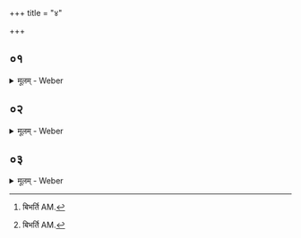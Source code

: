 +++
title = "४"

+++


##  ०१
<details><summary>मूलम् - Weber</summary>

त्रयं वा᳘ इदं ना᳘म रूपं क᳘र्म॥  
ते᳘षां ना᳘म्नां वागि᳘त्येत᳘देषामुक्थम᳘तो हि स᳘र्वाणि ना᳘मान्युत्ति᳘ष्ठन्त्येत᳘देषाᳫं सा᳘मैतद्धि स᳘र्वैर्ना᳘मभिः सम᳘मेत᳘देषाम् ब्र᳘ह्मैतद्धि स᳘र्वाणि ना᳘मानि बिभ᳘र्ति [^wbr_1] ॥  

[^wbr_1]: बिभर्ति AM.
</details>

##  ०२
<details><summary>मूलम् - Weber</summary>

अ᳘थ रूपा᳘णाम्॥  
च᳘क्षुरि᳘त्येत᳘देषामुक्थम᳘तो हि स᳘र्वाणि रूपा᳘ण्युत्ति᳘ष्ठन्त्येत᳘देषाᳫं सा᳘मैतद्धि स᳘र्वै रूपैः᳘ सम᳘मेत᳘देषाम् ब्र᳘ह्मैतद्धि स᳘र्वाणि रूपा᳘णि बिभ᳘र्ति [^wbr_2] ॥  

[^wbr_2]: बिभर्ति AM.
</details>

##  ०३
<details><summary>मूलम् - Weber</summary>

अ᳘थ क᳘र्मणाम्॥  
आत्मे᳘त्येत᳘देषामुक्थम᳘तो हि स᳘र्वाणि क᳘र्माण्युत्ति᳘ष्ठन्त्येत᳘देषाᳫं सा᳘मैतद्धि स᳘र्वैः क᳘र्मभिः सम᳘मेत᳘देषाम् ब्र᳘ह्मैतद्धि स᳘र्वाणि क᳘र्माणि बिभ᳘र्ति त᳘देत᳘त्त्रयᳫं सदे᳘कमय᳘माॗत्माॗत्मो ए᳘कः स᳘न्नेत᳘त्त्रयं त᳘देत᳘दमृ᳘तᳫं सत्ये᳘न छन्न᳘म् प्राणो वा᳘ अमृ᳘तं नामरूपे᳘ सत्यं ता᳘भ्यामय᳘म् प्राण᳘श्छन्नः᳟॥
</details>